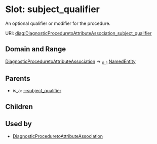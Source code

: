 
# Slot: subject_qualifier


An optional qualifier or modifier for the procedure.

URI: [diag:DiagnosticProceduretoAttributeAssociation_subject_qualifier](http://w3id.org/ontogpt/diagnostic_procedure/DiagnosticProceduretoAttributeAssociation_subject_qualifier)


## Domain and Range

[DiagnosticProceduretoAttributeAssociation](DiagnosticProceduretoAttributeAssociation.md) &#8594;  <sub>0..1</sub> [NamedEntity](NamedEntity.md)

## Parents

 *  is_a: [➞subject_qualifier](triple__subject_qualifier.md)

## Children


## Used by

 * [DiagnosticProceduretoAttributeAssociation](DiagnosticProceduretoAttributeAssociation.md)
